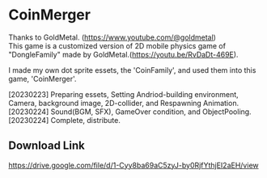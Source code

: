 # CoinMerger


Thanks to GoldMetal. (https://www.youtube.com/@goldmetal)  
This game is a customized version of 2D mobile physics game of "DongleFamily" made by GoldMetal.(https://youtu.be/RvDaDt-469E).  

I made my own dot sprite essets, the 'CoinFamily', and used them into this game, 'CoinMerger'.  

[20230223] Preparing essets, Setting Andriod-building environment, Camera, background image, 2D-collider, and Respawning Animation.  
[20230224] Sound(BGM, SFX), GameOver condition, and ObjectPooling.  
[20230224] Complete, distribute.  

## Download Link  
https://drive.google.com/file/d/1-Cyy8ba69aC5zyJ-by0RjfYthjEI2aEH/view  